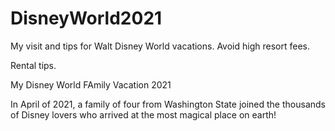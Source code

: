 # DisneyWorld2021
My visit and tips for Walt Disney World vacations.
Avoid high resort fees. 

Rental tips.
<html>
<head>

<meta charset="UTF-8" />

My Disney World FAmily Vacation 2021


</head>

<body>

<div id="example"> 

In April of 2021, a family of four 
from Washington State joined the
 thousands of Disney lovers who arrived at 
the most magical place on earth!

</div>

</body>

</html>
